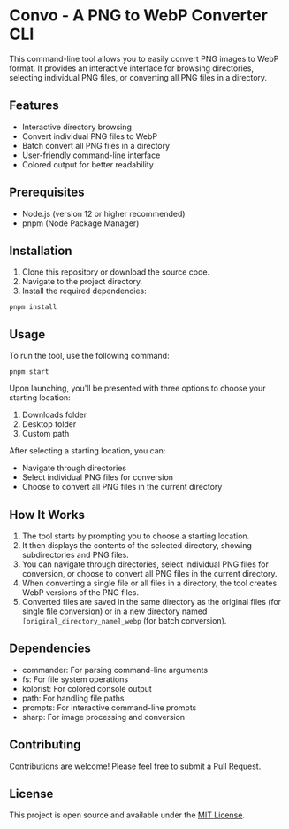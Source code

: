 # Convo - A PNG to WebP Converter CLI

This command-line tool allows you to easily convert PNG images to WebP format. It provides an interactive interface for browsing directories, selecting individual PNG files, or converting all PNG files in a directory.

## Features

- Interactive directory browsing
- Convert individual PNG files to WebP
- Batch convert all PNG files in a directory
- User-friendly command-line interface
- Colored output for better readability

## Prerequisites

- Node.js (version 12 or higher recommended)
- pnpm (Node Package Manager)

## Installation

1. Clone this repository or download the source code.
2. Navigate to the project directory.
3. Install the required dependencies:

```
pnpm install
```

## Usage

To run the tool, use the following command:

```
pnpm start
```

Upon launching, you'll be presented with three options to choose your starting location:

1. Downloads folder
2. Desktop folder
3. Custom path

After selecting a starting location, you can:

- Navigate through directories
- Select individual PNG files for conversion
- Choose to convert all PNG files in the current directory

## How It Works

1. The tool starts by prompting you to choose a starting location.
2. It then displays the contents of the selected directory, showing subdirectories and PNG files.
3. You can navigate through directories, select individual PNG files for conversion, or choose to convert all PNG files in the current directory.
4. When converting a single file or all files in a directory, the tool creates WebP versions of the PNG files.
5. Converted files are saved in the same directory as the original files (for single file conversion) or in a new directory named `[original_directory_name]_webp` (for batch conversion).

## Dependencies

- commander: For parsing command-line arguments
- fs: For file system operations
- kolorist: For colored console output
- path: For handling file paths
- prompts: For interactive command-line prompts
- sharp: For image processing and conversion

## Contributing

Contributions are welcome! Please feel free to submit a Pull Request.

## License

This project is open source and available under the [MIT License](LICENSE).
